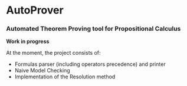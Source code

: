 # AutoProver

### Automated Theorem Proving tool for Propositional Calculus

**Work in progress**

At the moment, the project consists of:
- Formulas parser (including operators precedence) and printer
- Naive Model Checking
- Implementation of the Resolution method
